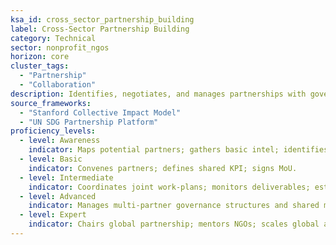 ```yaml
---
ksa_id: cross_sector_partnership_building
label: Cross-Sector Partnership Building
category: Technical
sector: nonprofit_ngos
horizon: core
cluster_tags:
  - "Partnership"
  - "Collaboration"
description: Identifies, negotiates, and manages partnerships with government, private sector, and civil society to amplify mission impact.
source_frameworks:
  - "Stanford Collective Impact Model"
  - "UN SDG Partnership Platform"
proficiency_levels:
  - level: Awareness
    indicator: Maps potential partners; gathers basic intel; identifies common goals; drafts MoU outline.
  - level: Basic
    indicator: Convenes partners; defines shared KPI; signs MoU.
  - level: Intermediate
    indicator: Coordinates joint work-plans; monitors deliverables; establishes backbone org; manages data-sharing; secures co-funding..
  - level: Advanced
    indicator: Manages multi-partner governance structures and shared metrics; publishes joint outcomes; scales regionally.
  - level: Expert
    indicator: Chairs global partnership; mentors NGOs; scales global alliances; secures blended-finance opportunities.
---
```


